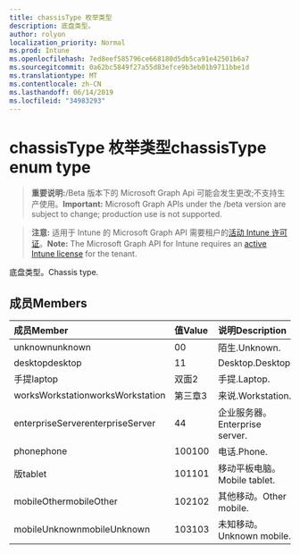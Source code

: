 ```yaml
---
title: chassisType 枚举类型
description: 底盘类型。
author: rolyon
localization_priority: Normal
ms.prod: Intune
ms.openlocfilehash: 7ed8eef585796ce668180d5db5ca91e42501b6a7
ms.sourcegitcommit: 0a62bc5849f27a55d83efce9b3eb01b9711bbe1d
ms.translationtype: MT
ms.contentlocale: zh-CN
ms.lasthandoff: 06/14/2019
ms.locfileid: "34983293"
---
```

# <a name="chassistype-enum-type"></a><span data-ttu-id="7a13d-103">chassisType 枚举类型</span><span class="sxs-lookup"><span data-stu-id="7a13d-103">chassisType enum type</span></span>

> <span data-ttu-id="7a13d-104">**重要说明:**/Beta 版本下的 Microsoft Graph Api 可能会发生更改;不支持生产使用。</span><span class="sxs-lookup"><span data-stu-id="7a13d-104">**Important:** Microsoft Graph APIs under the /beta version are subject to change; production use is not supported.</span></span>

> <span data-ttu-id="7a13d-105">**注意:** 适用于 Intune 的 Microsoft Graph API 需要租户的[活动 Intune 许可证](https://go.microsoft.com/fwlink/?linkid=839381)。</span><span class="sxs-lookup"><span data-stu-id="7a13d-105">**Note:** The Microsoft Graph API for Intune requires an [active Intune license](https://go.microsoft.com/fwlink/?linkid=839381) for the tenant.</span></span>

<span data-ttu-id="7a13d-106">底盘类型。</span><span class="sxs-lookup"><span data-stu-id="7a13d-106">Chassis type.</span></span>

## <a name="members"></a><span data-ttu-id="7a13d-107">成员</span><span class="sxs-lookup"><span data-stu-id="7a13d-107">Members</span></span>
|<span data-ttu-id="7a13d-108">成员</span><span class="sxs-lookup"><span data-stu-id="7a13d-108">Member</span></span>|<span data-ttu-id="7a13d-109">值</span><span class="sxs-lookup"><span data-stu-id="7a13d-109">Value</span></span>|<span data-ttu-id="7a13d-110">说明</span><span class="sxs-lookup"><span data-stu-id="7a13d-110">Description</span></span>|
|:---|:---|:---|
|<span data-ttu-id="7a13d-111">unknown</span><span class="sxs-lookup"><span data-stu-id="7a13d-111">unknown</span></span>|<span data-ttu-id="7a13d-112">0</span><span class="sxs-lookup"><span data-stu-id="7a13d-112">0</span></span>|<span data-ttu-id="7a13d-113">陌生.</span><span class="sxs-lookup"><span data-stu-id="7a13d-113">Unknown.</span></span>|
|<span data-ttu-id="7a13d-114">desktop</span><span class="sxs-lookup"><span data-stu-id="7a13d-114">desktop</span></span>|<span data-ttu-id="7a13d-115">1</span><span class="sxs-lookup"><span data-stu-id="7a13d-115">1</span></span>|<span data-ttu-id="7a13d-116">Desktop.</span><span class="sxs-lookup"><span data-stu-id="7a13d-116">Desktop.</span></span>|
|<span data-ttu-id="7a13d-117">手提</span><span class="sxs-lookup"><span data-stu-id="7a13d-117">laptop</span></span>|<span data-ttu-id="7a13d-118">双面</span><span class="sxs-lookup"><span data-stu-id="7a13d-118">2</span></span>|<span data-ttu-id="7a13d-119">手提.</span><span class="sxs-lookup"><span data-stu-id="7a13d-119">Laptop.</span></span>|
|<span data-ttu-id="7a13d-120">worksWorkstation</span><span class="sxs-lookup"><span data-stu-id="7a13d-120">worksWorkstation</span></span>|<span data-ttu-id="7a13d-121">第三章</span><span class="sxs-lookup"><span data-stu-id="7a13d-121">3</span></span>|<span data-ttu-id="7a13d-122">来说.</span><span class="sxs-lookup"><span data-stu-id="7a13d-122">Workstation.</span></span>|
|<span data-ttu-id="7a13d-123">enterpriseServer</span><span class="sxs-lookup"><span data-stu-id="7a13d-123">enterpriseServer</span></span>|<span data-ttu-id="7a13d-124">4</span><span class="sxs-lookup"><span data-stu-id="7a13d-124">4</span></span>|<span data-ttu-id="7a13d-125">企业服务器。</span><span class="sxs-lookup"><span data-stu-id="7a13d-125">Enterprise server.</span></span>|
|<span data-ttu-id="7a13d-126">phone</span><span class="sxs-lookup"><span data-stu-id="7a13d-126">phone</span></span>|<span data-ttu-id="7a13d-127">100</span><span class="sxs-lookup"><span data-stu-id="7a13d-127">100</span></span>|<span data-ttu-id="7a13d-128">电话.</span><span class="sxs-lookup"><span data-stu-id="7a13d-128">Phone.</span></span>|
|<span data-ttu-id="7a13d-129">版</span><span class="sxs-lookup"><span data-stu-id="7a13d-129">tablet</span></span>|<span data-ttu-id="7a13d-130">101</span><span class="sxs-lookup"><span data-stu-id="7a13d-130">101</span></span>|<span data-ttu-id="7a13d-131">移动平板电脑。</span><span class="sxs-lookup"><span data-stu-id="7a13d-131">Mobile tablet.</span></span>|
|<span data-ttu-id="7a13d-132">mobileOther</span><span class="sxs-lookup"><span data-stu-id="7a13d-132">mobileOther</span></span>|<span data-ttu-id="7a13d-133">102</span><span class="sxs-lookup"><span data-stu-id="7a13d-133">102</span></span>|<span data-ttu-id="7a13d-134">其他移动。</span><span class="sxs-lookup"><span data-stu-id="7a13d-134">Other mobile.</span></span>|
|<span data-ttu-id="7a13d-135">mobileUnknown</span><span class="sxs-lookup"><span data-stu-id="7a13d-135">mobileUnknown</span></span>|<span data-ttu-id="7a13d-136">103</span><span class="sxs-lookup"><span data-stu-id="7a13d-136">103</span></span>|<span data-ttu-id="7a13d-137">未知移动。</span><span class="sxs-lookup"><span data-stu-id="7a13d-137">Unknown mobile.</span></span>|





